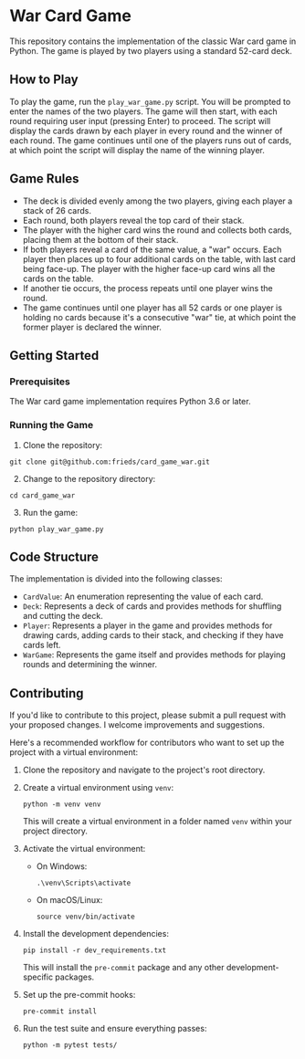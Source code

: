 # War Card Game

This repository contains the implementation of the classic War card game in Python. The game is played by two players using a standard 52-card deck.

## How to Play

To play the game, run the `play_war_game.py` script. You will be prompted to enter the names of the two players. The game will then start, with each round requiring user input (pressing Enter) to proceed. The script will display the cards drawn by each player in every round and the winner of each round. The game continues until one of the players runs out of cards, at which point the script will display the name of the winning player.

## Game Rules

- The deck is divided evenly among the two players, giving each player a stack of 26 cards.
- Each round, both players reveal the top card of their stack.
- The player with the higher card wins the round and collects both cards, placing them at the bottom of their stack.
- If both players reveal a card of the same value, a "war" occurs. Each player then places up to four additional cards on the table, with last card being face-up. The player with the higher face-up card wins all the cards on the table.
- If another tie occurs, the process repeats until one player wins the round.
- The game continues until one player has all 52 cards or one player is holding no cards because it's a consecutive "war" tie, at which point the former player is declared the winner.

## Getting Started

### Prerequisites

The War card game implementation requires Python 3.6 or later.

### Running the Game

1. Clone the repository:

```
git clone git@github.com:frieds/card_game_war.git
```

2. Change to the repository directory:

```
cd card_game_war
```

3. Run the game:

```
python play_war_game.py
```

## Code Structure

The implementation is divided into the following classes:

- `CardValue`: An enumeration representing the value of each card.
- `Deck`: Represents a deck of cards and provides methods for shuffling and cutting the deck.
- `Player`: Represents a player in the game and provides methods for drawing cards, adding cards to their stack, and checking if they have cards left.
- `WarGame`: Represents the game itself and provides methods for playing rounds and determining the winner.

## Contributing

If you'd like to contribute to this project, please submit a pull request with your proposed changes. I welcome improvements and suggestions.

Here's a recommended workflow for contributors who want to set up the project with a virtual environment:

1. Clone the repository and navigate to the project's root directory.

2. Create a virtual environment using `venv`:

   ```
   python -m venv venv
   ```

   This will create a virtual environment in a folder named `venv` within your project directory.

3. Activate the virtual environment:

   - On Windows:
     ```
     .\venv\Scripts\activate
     ```

   - On macOS/Linux:
     ```
     source venv/bin/activate
     ```

4. Install the development dependencies:

   ```
   pip install -r dev_requirements.txt
   ```

   This will install the `pre-commit` package and any other development-specific packages.

5. Set up the pre-commit hooks:

   ```
   pre-commit install
   ```

6. Run the test suite and ensure everything passes:

    ```
    python -m pytest tests/
    ```
